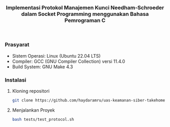 <div align="center">
  <h3 align="center">Implementasi Protokol Manajemen Kunci Needham-Schroeder dalam Socket Programming menggunakan Bahasa Pemrograman C</h3>
</div>
<br />

### Prasyarat
- Sistem Operasi: Linux (Ubuntu 22.04 LTS)
- Compiler: GCC (GNU Compiler Collection) versi 11.4.0
- Build System: GNU Make 4.3

### Instalasi
1. Kloning repositori
   ```sh
   git clone https://github.com/haydaramru/uas-keamanan-siber-takehome.git
   ```
2. Menjalankan Proyek
   ```sh
   bash tests/test_protocol.sh
   ```